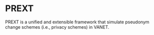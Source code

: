 # PREXT
PREXT is a unified and extensible framework that simulate pseudonym change schemes (i.e., privacy schemes) in VANET.
